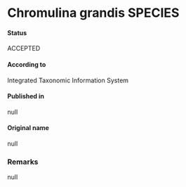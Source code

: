 Chromulina grandis SPECIES
=======

#### Status
ACCEPTED

#### According to
Integrated Taxonomic Information System

#### Published in
null

#### Original name
null

### Remarks
null